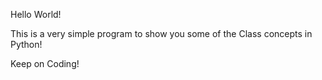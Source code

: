 Hello World!

This is a very simple program to show you some of the Class concepts in Python!

Keep on Coding!
